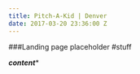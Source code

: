 ```yaml
---
title: Pitch-A-Kid | Denver
date: 2017-03-20 23:36:00 Z
---
```


###Landing page placeholder
#stuff  

***content****
